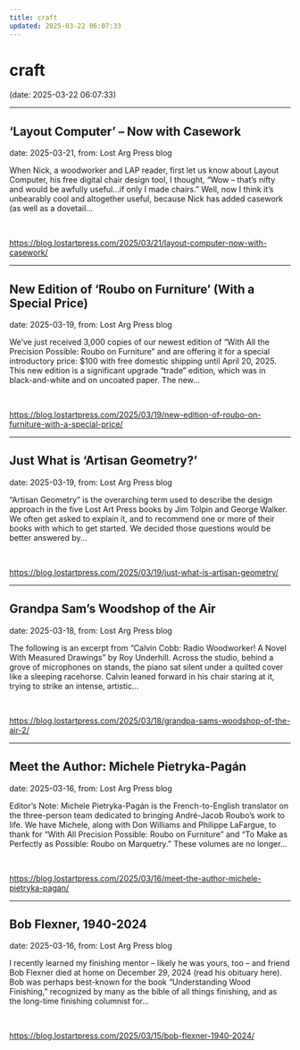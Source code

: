 ```yaml
---
title: craft
updated: 2025-03-22 06:07:33
---
```


# craft

(date: 2025-03-22 06:07:33)

---

## ‘Layout Computer’ – Now with Casework

date: 2025-03-21, from: Lost Arg Press blog

When Nick, a woodworker and LAP reader, first let us know about Layout Computer, his free digital chair design tool, I thought, &#8220;Wow – that&#8217;s nifty and would be awfully useful…if only I made chairs.&#8221; Well, now I think it&#8217;s unbearably cool and altogether useful, because Nick has added casework (as well as a dovetail... 

<br> 

<https://blog.lostartpress.com/2025/03/21/layout-computer-now-with-casework/>

---

## New Edition of ‘Roubo on Furniture’ (With a Special Price)

date: 2025-03-19, from: Lost Arg Press blog

We&#8217;ve just received 3,000 copies of our newest edition of &#8220;With All the Precision Possible: Roubo on Furniture&#8221; and are offering it for a special introductory price: $100 with free domestic shipping until April 20, 2025. This new edition is a significant upgrade &#8220;trade&#8221; edition, which was in black-and-white and on uncoated paper. The new... 

<br> 

<https://blog.lostartpress.com/2025/03/19/new-edition-of-roubo-on-furniture-with-a-special-price/>

---

## Just What is ‘Artisan Geometry?’

date: 2025-03-19, from: Lost Arg Press blog

&#8220;Artisan Geometry&#8221; is the overarching term used to describe the design approach in the five Lost Art Press books by Jim Tolpin and George Walker. We often get asked to explain it, and to recommend one or more of their books with which to get started. We decided those questions would be better answered by... 

<br> 

<https://blog.lostartpress.com/2025/03/19/just-what-is-artisan-geometry/>

---

## Grandpa Sam’s Woodshop of the Air

date: 2025-03-18, from: Lost Arg Press blog

The following is an excerpt from &#8220;Calvin Cobb: Radio Woodworker! A Novel With Measured Drawings&#8221; by Roy Underhill. Across the studio, behind a grove of microphones on stands, the piano sat silent under a quilted cover like a sleeping racehorse. Calvin leaned forward in his chair staring at it, trying to strike an intense, artistic... 

<br> 

<https://blog.lostartpress.com/2025/03/18/grandpa-sams-woodshop-of-the-air-2/>

---

## Meet the Author: Michele Pietryka-Pagán

date: 2025-03-16, from: Lost Arg Press blog

Editor&#8217;s Note: Michele Pietryka-Pagán is the French-to-English translator on the three-person team dedicated to bringing André-Jacob Roubo’s work to life. We have Michele, along with Don Williams and Philippe LaFargue, to thank for “With All Precision Possible: Roubo on Furniture” and “To Make as Perfectly as Possible: Roubo on Marquetry.” These volumes are no longer... 

<br> 

<https://blog.lostartpress.com/2025/03/16/meet-the-author-michele-pietryka-pagan/>

---

## Bob Flexner, 1940-2024

date: 2025-03-16, from: Lost Arg Press blog

I recently learned my finishing mentor – likely he was yours, too – and friend Bob Flexner died at home on December 29, 2024 (read his obituary here). Bob was perhaps best-known for the book &#8220;Understanding Wood Finishing,&#8221; recognized by many as the bible of all things finishing, and as the long-time finishing columnist for... 

<br> 

<https://blog.lostartpress.com/2025/03/15/bob-flexner-1940-2024/>


